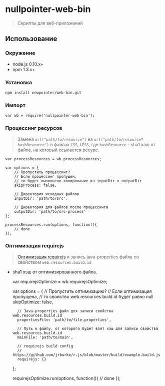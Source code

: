 # nullpointer-web-bin

> Скрипты для веб-приложений


## Использование

### Окружение

* node.js 0.10.x+
* npm 1.3.x+

### Установка

    npm install newpointer/web-bin.git

### Импорт

    var wb = require('nullpointer-web-bin');

### Процессинг ресурсов

> Замена `url("path/to/resource")` на `url("path/to/resource?hashResource")` в файлах `CSS`, `LESS`,
где `hashResource` - sha1 хэш от файла, на который ссылается ресурс.

    var processResources = wb.processResources;

    var options = {
        // Пропустить процессинг?
        // Если процессинг пропущен,
        // то будет выполнено копирование из inputDir в outputDir
        skipProcess: false,

        // Директория исходных файлов
        inputDir: 'path/to/src',

        // Директория для файлов после процессинга
        outputDir: 'path/to/src-process'
    };

    processResources.run(options, function(){
        // done
    });

### Оптимизация requirejs

> [Оптимизация requirejs](http://requirejs.org/docs/optimization.html) и запись java-properties файла со свойством `web.resources.build.id`
- sha1 хэш от оптимизированного файла.

    var requirejsOptimize = wb.requirejsOptimize;

    var options = {
        // Пропустить оптимизацию?
        // Если оптимизация пропущена,
        // то свойство web.resources.build.id будет равно null
        skipOptimize: false,

        // Java-properties файл для записи свойства web.resources.build.id
        propertiesFile: 'path/to/file.properties',

        // Путь к файлу, от которого будет взят хэш для записи свойства web.resources.build.id
        mainFile: 'path/to/main',

        // requirejs build config
        // https://github.com/jrburke/r.js/blob/master/build/example.build.js
        requirejs: {}
    };

    requirejsOptimize.run(options, function(){
        // done
    });
